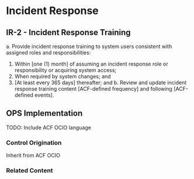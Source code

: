 # Incident Response
## IR-2 - Incident Response Training

a. Provide incident response training to system users consistent with assigned roles and responsibilities:
1. Within [one (1) month] of assuming an incident response role or responsibility or acquiring system access;
2. When required by system changes; and
3. [At least every 365 days] thereafter; and
b. Review and update incident response training content [ACF-defined frequency] and following [ACF-defined events].


## OPS Implementation

TODO: Include ACF OCIO language

### Control Origination

Inherit from ACF OCIO

### Related Content
